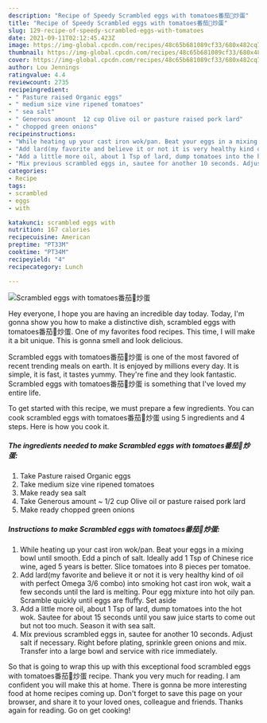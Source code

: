 ```yaml
---
description: "Recipe of Speedy Scrambled eggs with tomatoes番茄🍅炒蛋"
title: "Recipe of Speedy Scrambled eggs with tomatoes番茄🍅炒蛋"
slug: 129-recipe-of-speedy-scrambled-eggs-with-tomatoes
date: 2021-09-11T02:12:45.423Z
image: https://img-global.cpcdn.com/recipes/48c65b681089cf33/680x482cq70/scrambled-eggs-with-tomatoes番茄炒蛋-recipe-main-photo.jpg
thumbnail: https://img-global.cpcdn.com/recipes/48c65b681089cf33/680x482cq70/scrambled-eggs-with-tomatoes番茄炒蛋-recipe-main-photo.jpg
cover: https://img-global.cpcdn.com/recipes/48c65b681089cf33/680x482cq70/scrambled-eggs-with-tomatoes番茄炒蛋-recipe-main-photo.jpg
author: Lou Jennings
ratingvalue: 4.4
reviewcount: 2735
recipeingredient:
- " Pasture raised Organic eggs"
- " medium size vine ripened tomatoes"
- " sea salt"
- " Generous amount  12 cup Olive oil or pasture raised pork lard"
- " chopped green onions"
recipeinstructions:
- "While heating up your cast iron wok/pan. Beat your eggs in a mixing bowl until smooth. Edd a pinch of salt. Ideally add 1 Tsp of Chinese rice wine, aged 5 years is better. Slice tomatoes into 8 pieces per tomatoe."
- "Add lard(my favorite and believe it or not it is very healthy kind of oil with perfect Omega 3/6 combo) into smoking hot cast iron wok, wait a few seconds until the lard is melting. Pour egg mixture into hot oily pan. Scramble quickly until eggs are fluffy. Set aside"
- "Add a little more oil, about 1 Tsp of lard, dump tomatoes into the hot wok. Sautee for about 15 seconds until you saw juice starts to come out but not too much. Season it with sea salt."
- "Mix previous scrambled eggs in, sautee for another 10 seconds. Adjust salt if necessary. Right before plating, sprinkle green onions and mix. Transfer into a large bowl and service with rice immediately."
categories:
- Recipe
tags:
- scrambled
- eggs
- with

katakunci: scrambled eggs with 
nutrition: 167 calories
recipecuisine: American
preptime: "PT33M"
cooktime: "PT34M"
recipeyield: "4"
recipecategory: Lunch

---
```



![Scrambled eggs with tomatoes番茄🍅炒蛋](https://img-global.cpcdn.com/recipes/48c65b681089cf33/680x482cq70/scrambled-eggs-with-tomatoes番茄炒蛋-recipe-main-photo.jpg)

Hey everyone, I hope you are having an incredible day today. Today, I'm gonna show you how to make a distinctive dish, scrambled eggs with tomatoes番茄🍅炒蛋. One of my favorites food recipes. This time, I will make it a bit unique. This is gonna smell and look delicious.

Scrambled eggs with tomatoes番茄🍅炒蛋 is one of the most favored of recent trending meals on earth. It is enjoyed by millions every day. It is simple, it is fast, it tastes yummy. They're fine and they look fantastic. Scrambled eggs with tomatoes番茄🍅炒蛋 is something that I've loved my entire life.




To get started with this recipe, we must prepare a few ingredients. You can cook scrambled eggs with tomatoes番茄🍅炒蛋 using 5 ingredients and 4 steps. Here is how you cook it.

<!--inarticleads1-->

##### The ingredients needed to make Scrambled eggs with tomatoes番茄🍅炒蛋:

1. Take  Pasture raised Organic eggs
1. Take  medium size vine ripened tomatoes
1. Make ready  sea salt
1. Take  Generous amount ~ 1/2 cup Olive oil or pasture raised pork lard
1. Make ready  chopped green onions




<!--inarticleads2-->

##### Instructions to make Scrambled eggs with tomatoes番茄🍅炒蛋:

1. While heating up your cast iron wok/pan. Beat your eggs in a mixing bowl until smooth. Edd a pinch of salt. Ideally add 1 Tsp of Chinese rice wine, aged 5 years is better. Slice tomatoes into 8 pieces per tomatoe.
1. Add lard(my favorite and believe it or not it is very healthy kind of oil with perfect Omega 3/6 combo) into smoking hot cast iron wok, wait a few seconds until the lard is melting. Pour egg mixture into hot oily pan. Scramble quickly until eggs are fluffy. Set aside
1. Add a little more oil, about 1 Tsp of lard, dump tomatoes into the hot wok. Sautee for about 15 seconds until you saw juice starts to come out but not too much. Season it with sea salt.
1. Mix previous scrambled eggs in, sautee for another 10 seconds. Adjust salt if necessary. Right before plating, sprinkle green onions and mix. Transfer into a large bowl and service with rice immediately.




So that is going to wrap this up with this exceptional food scrambled eggs with tomatoes番茄🍅炒蛋 recipe. Thank you very much for reading. I am confident you will make this at home. There is gonna be more interesting food at home recipes coming up. Don't forget to save this page on your browser, and share it to your loved ones, colleague and friends. Thanks again for reading. Go on get cooking!
